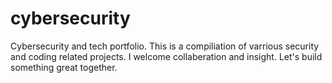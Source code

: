 # cybersecurity
Cybersecurity and tech portfolio.
This is a compiliation of varrious security and coding related projects. I welcome collaberation and insight. Let's build something great together.
